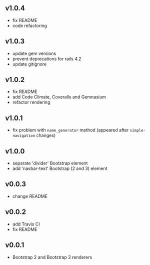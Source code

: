 ## v1.0.4

* fix README
* code refactoring

## v1.0.3

* update gem versions
* prevent deprecations for rails 4.2
* update gitignore

## v1.0.2

* fix README
* add Code Climate, Coveralls and Gemnasium
* refactor rendering


## v1.0.1

* fix problem with `name_generator` method (appeared after `simple-navigation` changes)


## v1.0.0

* separate 'divider' Bootstrap element
* add 'navbar-text' Bootstrap (2 and 3) element


## v0.0.3

* change README


## v0.0.2

* add Travis CI
* fix README


## v0.0.1

* Bootstrap 2 and Bootstrap 3 renderers
